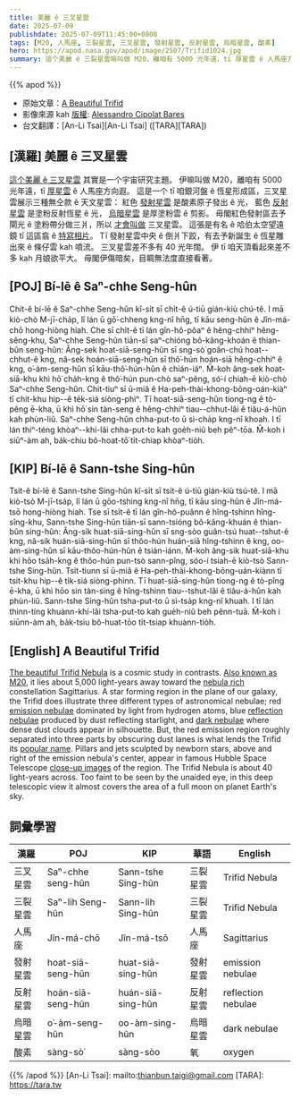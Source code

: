 ```yaml
---
title: 美麗 ê 三叉星雲
date: 2025-07-09
publishdate: 2025-07-09T11:45:00+0800
tags: [M20, 人馬座, 三裂星雲, 三叉星雲, 發射星雲, 反射星雲, 烏暗星雲, 酸素]
hero: https://apod.nasa.gov/apod/image/2507/Trifid1024.jpg
summary: 這个美麗 ê 三裂星雲嘛叫做 M20，離咱有 5000 光年遠，tī 厚星雲 ê 人馬座方向遐。
---
```


{{% apod %}}

- 原始文章：[A Beautiful Trifid](https://apod.nasa.gov/apod/ap250709.html)
- 影像來源 kah [版權][Copyright]: [Alessandro Cipolat Bares][Alessandro_Cipolat_Bares]
- 台文翻譯：[An-Li Tsai][An-Li Tsai] ([TARA][TARA])


## [漢羅] 美麗 ê 三叉星雲
[這个美麗 ê 三叉星雲][The_beautiful_Trifid_Nebula] 其實是一个宇宙研究主題。
伊嘛叫做 M20，離咱有 5000 光年遠，tī [厚星雲][nebula_rich] ê 人馬座方向遐。
這是一个 tī 咱銀河盤 ê 恆星形成區，三叉星雲展示三種無仝款 ê 天文星雲：
紅色 [發射星雲][emission_nebulae] 是酸素原子發出 ê 光，
藍色 [反射星雲][reflection_nebulae] 是塗粉反射恆星 ê 光，
[烏暗星雲][dark_nebulae] 是厚塗粉雲 ê 剪影。
毋閣紅色發射區去予閘光 ê 塗粉帶分做三爿，所以 [才會叫做][popular_name] 三叉星雲。
這張是有名 ê 哈伯太空望遠鏡 tī 這區翕 ê [特寫相片][close_up_images]。
Tī 發射星雲中央 ê 倒爿下跤，有去予新誕生 ê 恆星雕出來 ê 條仔雲 kah 噴流。
三叉星雲差不多有 40 光年闊。
伊 tī 咱天頂看起來差不多 kah 月娘欲平大。
毋閣伊傷暗矣，目睭無法度直接看著。

## [POJ] Bí-lē ê Saⁿ-chhe Seng-hûn
Chit-ê bí-lē ê Saⁿ-chhe Seng-hûn kî-si̍t sī chi̍t-ê ú-tiū gián-kiù chú-tê.
I mā kiò-chò M-jī-cha̍p, lî lán ū gō͘-chheng kng-nî hn̄g, tī kāu seng-hûn ê Jîn-má-chō hong-hiòng hiah.
Che sī chi̍t-ê tī lán gîn-hô-pôaⁿ ê hêng-chhiⁿ hêng-sêng-khu, Saⁿ-chhe Seng-hûn tiān-sī saⁿ-chióng bô-kâng-khoán ê thian-bûn seng-hûn:
Âng-sek hoat-siā-seng-hûn sī sng-sò͘ goân-chú hoat--chhut-ê kng,
nâ-sek hoán-siā-seng-hûn sī thô͘-hún hoán-siā hêng-chhiⁿ ê kng,
o͘-àm-seng-hûn sī kāu-thô͘-hún-hûn ê chián-iáⁿ.
M̄-koh âng-sek hoat-siā-khu khì hō͘ cha̍h-kng ê thô͘-hún pun-chò saⁿ-pêng, só͘-í chiah-ē kiò-chò Saⁿ-chhe Seng-hûn.
Chit-tiuⁿ sī ū-miâ ê Ha-peh-thài-khong-bōng-oán-kiàⁿ tī chit-khu hip--ê te̍k-siá siòng-phìⁿ.
Tī hoat-siā-seng-hûn tiong-ng ê tò-pêng ē-kha, ū khì hō͘ sin tàn-seng ê hêng-chhiⁿ tiau--chhut-lâi ê tiâu-á-hûn kah phùn-liû.
Saⁿ-chhe Seng-hûn chha-put-to ū sì-cha̍p kng-nî khoah.
I tī lán thiⁿ-téng khòaⁿ--khí-lâi chha-put-to kah goe̍h-niû beh pêⁿ-tōa.
M̄-koh i siūⁿ-àm ah, ba̍k-chiu bô-hoat-tō͘ ti̍t-chiap khòaⁿ-tio̍h.

## [KIP] Bí-lē ê Sann-tshe Sing-hûn
Tsit-ê bí-lē ê Sann-tshe Sing-hûn kî-si̍t sī tsi̍t-ê ú-tiū gián-kiù tsú-tê.
I mā kiò-tsò M-jī-tsa̍p, lî lán ū gōo-tshing kng-nî hn̄g, tī kāu sing-hûn ê Jîn-má-tsō hong-hiòng hiah.
Tse sī tsi̍t-ê tī lán gîn-hô-puânn ê hîng-tshinn hîng-sîng-khu, Sann-tshe Sing-hûn tiān-sī sann-tsióng bô-kâng-khuán ê thian-bûn sing-hûn:
Âng-sik huat-siā-sing-hûn sī sng-sòo guân-tsú huat--tshut-ê kng,
nâ-sik huán-siā-sing-hûn sī thôo-hún huán-siā hîng-tshinn ê kng,
oo-àm-sing-hûn sī kāu-thôo-hún-hûn ê tsián-iánn.
M̄-koh âng-sik huat-siā-khu khì hōo tsa̍h-kng ê thôo-hún pun-tsò sann-pîng, sóo-í tsiah-ē kiò-tsò Sann-tshe Sing-hûn.
Tsit-tiunn sī ū-miâ ê Ha-peh-thài-khong-bōng-uán-kiànn tī tsit-khu hip--ê ti̍k-siá siòng-phìnn.
Tī huat-siā-sing-hûn tiong-ng ê tò-pîng ē-kha, ū khì hōo sin tàn-sing ê hîng-tshinn tiau--tshut-lâi ê tiâu-á-hûn kah phùn-liû.
Sann-tshe Sing-hûn tsha-put-to ū sì-tsa̍p kng-nî khuah.
I tī lán thinn-tíng khuànn-khí-lâi tsha-put-to kah gue̍h-niû beh pênn-tuā.
M̄-koh i siūnn-àm ah, ba̍k-tsiu bô-huat-tōo ti̍t-tsiap khuànn-tio̍h.

## [English] A Beautiful Trifid

[The beautiful Trifid Nebula][The_beautiful_Trifid_Nebula] is a cosmic study in contrasts.
[Also known as M20][Also_known_as_M20], it lies about 5,000 light-years away toward the [nebula rich][nebula_rich] constellation Sagittarius.
A star forming region in the plane of our galaxy, the Trifid does illustrate three different types of astronomical nebulae; red [emission nebulae][emission_nebulae] dominated by light from hydrogen atoms, blue [reflection nebulae][reflection_nebulae] produced by dust reflecting starlight, and [dark nebulae][dark_nebulae] where dense dust clouds appear in silhouette.
But, the red emission region roughly separated into three parts by obscuring dust lanes is what lends the Trifid its [popular name][popular_name].
Pillars and jets sculpted by newborn stars, above and right of the emission nebula's center, appear in famous Hubble Space Telescope [close-up images][close_up_images] of the region.
The Trifid Nebula is about 40 light-years across.
Too faint to be seen by the unaided eye, in this deep telescopic view it almost covers the area of a full moon on planet Earth's sky.

## 詞彙學習
|漢羅|POJ|KIP|華語|English|
|-|-|-|-|-|
|三叉星雲|Saⁿ-chhe seng-hûn|Sann-tshe Sing-hûn|三裂星雲|Trifid Nebula|
|三裂星雲|Saⁿ-lih Seng-hûn|Sann-lih Sing-hûn|三裂星雲|Trifid Nebula|
|人馬座|Jîn-má-chō|Jîn-má-tsō|人馬座|Sagittarius|
|發射星雲|hoat-siā-seng-hûn|huat-siā-sing-hûn|發射星雲|emission nebulae|
|反射星雲|hoán-siā-seng-hûn|huán-siā-sing-hûn|反射星雲|reflection nebulae|
|烏暗星雲|o͘-àm-seng-hûn|oo-àm-sing-hûn|烏暗星雲|dark nebulae|
|酸素|sàng-sò͘|sàng-sòo|氧|oxygen|

{{% /apod %}}
[An-Li Tsai]: mailto:thianbun.taigi@gmail.com
[TARA]: https://tara.tw

[copyright]: https://apod.nasa.gov/apod/fap/lib/about_apod.html#srapply
[License3]: https://creativecommons.org/licenses/by-nc-nd/3.0/
[License2]:https://creativecommons.org/licenses/by-nc-nd/2.0/

[The_beautiful_Trifid_Nebula]:https://www.flickr.com/photos/astrobares/53936303451/in/album-72177720319791096
[Also_known_as_M20]:https://science.nasa.gov/mission/hubble/science/explore-the-night-sky/hubble-messier-catalog/messier-20/
[nebula_rich]:https://apod.nasa.gov/apod/ap250625.html
[emission_nebulae]:https://apod.nasa.gov/apod/ap080424.html
[reflection_nebulae]:https://apod.nasa.gov/apod/ap090521.html
[dark_nebulae]:https://apod.nasa.gov/apod/ap090522.html
[popular_name]:http://en.wikipedia.org/wiki/Trifid_Nebula
[close_up_images]:https://hubblesite.org/contents/media/images/1999/42/915-Image.html
[Alessandro_Cipolat_Bares]:https://www.flickr.com/photos/astrobares/
[Copyright]:lib/about_apod.html#srapply